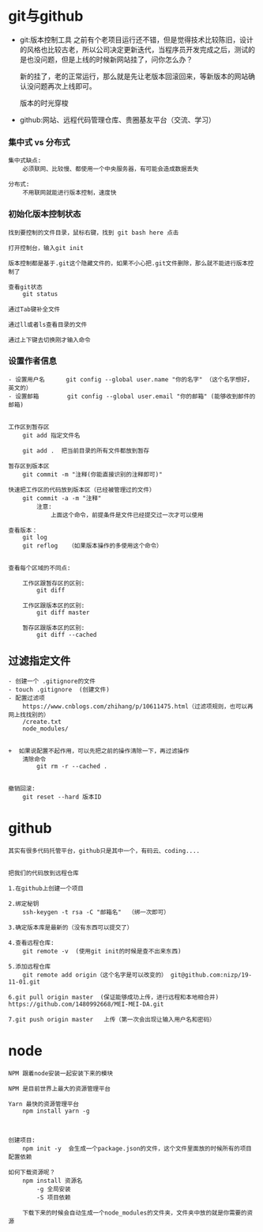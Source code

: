 # git与github

- git:版本控制工具
    之前有个老项目运行还不错，但是觉得技术比较陈旧，设计的风格也比较古老，所以公司决定更新迭代，当程序员开发完成之后，测试的是也没问题，但是上线的时候新网站挂了，问你怎么办？    

    新的挂了，老的正常运行，那么就是先让老版本回滚回来，等新版本的网站确认没问题再次上线即可。

    版本的时光穿梭

- github:网站、远程代码管理仓库、贵圈基友平台（交流、学习）


### 集中式  vs  分布式

    集中式缺点:
        必须联网、比较慢、都使用一个中央服务器，有可能会造成数据丢失

    分布式:
        不用联网就能进行版本控制，速度快

    
### 初始化版本控制状态
    找到要控制的文件目录，鼠标右键，找到 git bash here 点击

    打开控制台，输入git init

    版本控制都是基于.git这个隐藏文件的，如果不小心把.git文件删除，那么就不能进行版本控制了

    查看git状态
        git status
    
    通过Tab键补全文件

    通过ll或者ls查看目录的文件

    通过上下键去切换刚才输入命令


### 设置作者信息
    - 设置用户名      git config --global user.name "你的名字" （这个名字想好，英文的）
    - 设置邮箱        git config --global user.email "你的邮箱" (能够收到邮件的邮箱)


    工作区到暂存区
        git add 指定文件名

        git add .  把当前目录的所有文件都放到暂存
        
    暂存区到版本区
        git commit -m "注释(你能直接识别的注释即可)"

    快速把工作区的代码放到版本区（已经被管理过的文件）
        git commit -a -m "注释" 
            注意:
                上面这个命令，前提条件是文件已经提交过一次才可以使用

    查看版本：
        git log
        git reflog   （如果版本操作的多使用这个命令）


    查看每个区域的不同点:

        工作区跟暂存区的区别:
            git diff

        工作区跟版本区的区别:
            git diff master

        暂存区跟版本区的区别:
            git diff --cached



## 过滤指定文件
    - 创建一个 .gitignore的文件
    - touch .gitignore  (创建文件)
    - 配置过滤项
        https://www.cnblogs.com/zhihang/p/10611475.html（过滤项规则，也可以再网上找找别的）
        /create.txt
        node_modules/


    +  如果说配置不起作用，可以先把之前的操作清除一下，再过滤操作
        清除命令
            git rm -r --cached .


    撤销回滚:
        git reset --hard 版本ID

# github
    其实有很多代码托管平台，github只是其中一个，有码云、coding....


    把我们的代码放到远程仓库

    1.在github上创建一个项目

    2.绑定秘钥
        ssh-keygen -t rsa -C "邮箱名"  （绑一次即可）

    3.确定版本库是最新的（没有东西可以提交了）

    4.查看远程仓库:
        git remote -v  (使用git init的时候是查不出来东西)

    5.添加远程仓库
        git remote add origin（这个名字是可以改变的） git@github.com:nizp/19-11-01.git

    6.git pull origin master  (保证能够成功上传，进行远程和本地相合并)
    https://github.com/1480992668/MEI-MEI-DA.git

    7.git push origin master   上传（第一次会出现让输入用户名和密码）

    
# node
    NPM 跟着node安装一起安装下来的模块

    NPM 是目前世界上最大的资源管理平台

    Yarn 最快的资源管理平台
        npm install yarn -g



    创建项目:
        npm init -y  会生成一个package.json的文件，这个文件里面放的时候所有的项目配置依赖

    如何下载资源呢？
        npm install 资源名 
            -g 全局安装
            -S 项目依赖

        下载下来的时候会自动生成一个node_modules的文件夹，文件夹中放的就是你需要的资源


    









        












    


        




    


    

   

    

    









    
    


    





